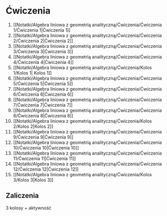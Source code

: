 # Ćwiczenia
1. [[Notatki/Algebra liniowa z geometrią analityczną/Ćwiczenia/Ćwiczenia 1/Ćwiczenia 1|Ćwiczenia 1]]
2. [[Notatki/Algebra liniowa z geometrią analityczną/Ćwiczenia/Ćwiczenia 2/Ćwiczenia 2|Ćwiczenia 2]]
3. [[Notatki/Algebra liniowa z geometrią analityczną/Ćwiczenia/Ćwiczenia 3/Ćwiczenia 3|Ćwiczenia 3]]
4. [[Notatki/Algebra liniowa z geometrią analityczną/Ćwiczenia/Ćwiczenia 4/Ćwiczenia 4|Ćwiczenia 4]]
5. [[Notatki/Algebra liniowa z geometrią analityczną/Ćwiczenia/Kolos 1/Kolos 1| Kolos 1]]
6. [[Notatki/Algebra liniowa z geometrią analityczną/Ćwiczenia/Ćwiczenia 5/Ćwiczenia 5|Ćwiczenia 5]]
7. [[Notatki/Algebra liniowa z geometrią analityczną/Ćwiczenia/Ćwiczenia 6/Ćwiczenia 6|Ćwiczenia 6]]
8. [[Notatki/Algebra liniowa z geometrią analityczną/Ćwiczenia/Ćwiczenia 7/Ćwiczenia 7|Ćwiczenia 7]]
9. [[Notatki/Algebra liniowa z geometrią analityczną/Ćwiczenia/Ćwiczenia 8/Ćwiczenia 8|Ćwiczenia 8]]
10. [[Notatki/Algebra liniowa z geometrią analityczną/Ćwiczenia/Kolos 2/Kolos 2|Kolos 2]]
11. [[Notatki/Algebra liniowa z geometrią analityczną/Ćwiczenia/Ćwiczenia 9/Ćwiczenia 9|Ćwiczenia 9]]
12. [[Notatki/Algebra liniowa z geometrią analityczną/Ćwiczenia/Ćwiczenia 10/Ćwiczenia 10|Ćwiczenia 10]]
13. [[Notatki/Algebra liniowa z geometrią analityczną/Ćwiczenia/Ćwiczenia 11/Ćwiczenia 11|Ćwiczenia 11]]
14. [[Notatki/Algebra liniowa z geometrią analityczną/Ćwiczenia/Ćwiczenia 12/Ćwiczenia 12|Ćwiczenia 12]]
15. [[Notatki/Algebra liniowa z geometrią analityczną/Ćwiczenia/Kolos 3/Kolos 3|Kolos 3]]

## Zaliczenia
3 kolosy + aktywność